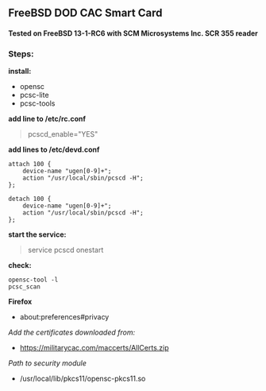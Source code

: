## FreeBSD DOD CAC Smart Card
#### Tested on FreeBSD 13-1-RC6 with SCM Microsystems Inc. SCR 355 reader

### Steps:
**install:**
- opensc
- pcsc-lite
- pcsc-tools

**add line to /etc/rc.conf**
> pcscd_enable="YES"

**add lines to /etc/devd.conf**
```
attach 100 { 
    device-name "ugen[0-9]+";
    action "/usr/local/sbin/pcscd -H";
};

detach 100 {
    device-name "ugen[0-9]+";
    action "/usr/local/sbin/pcscd -H";
};
```

**start the service:**
> service pcscd onestart 

**check:**
```
opensc-tool -l
pcsc_scan
```
**Firefox** 
- about:preferences#privacy

*Add the certificates downloaded from:*
- https://militarycac.com/maccerts/AllCerts.zip

*Path to security module*
- /usr/local/lib/pkcs11/opensc-pkcs11.so

